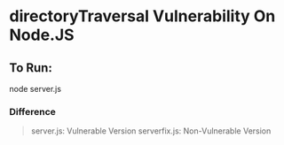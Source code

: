 # directoryTraversal Vulnerability On Node.JS

## To Run:

node server.js

### Difference 

> server.js: Vulnerable Version
> serverfix.js: Non-Vulnerable Version
 
